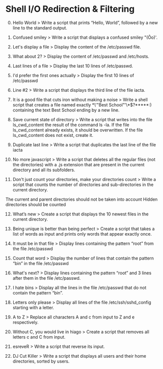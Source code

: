# Shell I/O Redirection & Filtering

 0. Hello World > Write a script that prints “Hello, World”, followed by a new line to the standard output.

1. Confused smiley > Write a script that displays a confused smiley "(Ôo)'.

2. Let's display a file > Display the content of the /etc/passwd file.

3. What about 2? > Display the content of /etc/passwd and /etc/hosts.

4. Last lines of a file > Display the last 10 lines of /etc/passwd.

5. I'd prefer the first ones actually > Display the first 10 lines of /etc/passwd

6. Line #2 > Write a script that displays the third line of the file iacta.

7. It is a good file that cuts iron without making a noise > Write a shell script that creates a file named exactly \*\\'"Best School"\'\\*$\?\*\*\*\*\*:) containing the text Best School ending by a new line.

8. Save current state of directory > Write a script that writes into the file ls_cwd_content the result of the command ls -la. If the file ls_cwd_content already exists, it should be overwritten. If the file ls_cwd_content does not exist, create it.

9. Duplicate last line > Write a script that duplicates the last line of the file iacta

10. No more javascript > Write a script that deletes all the regular files (not the directories) with a .js extension that are present in the current directory and all its subfolders.

11. Don't just count your directories, make your directories count > Write a script that counts the number of directories and sub-directories in the current directory.

The current and parent directories should not be taken into account
Hidden directories should be counted

12. What’s new > Create a script that displays the 10 newest files in the current directory.

13. Being unique is better than being perfect > Create a script that takes a list of words as input and prints only words that appear exactly once.

14. It must be in that file > Display lines containing the pattern “root” from the file /etc/passwd

15. Count that word > Display the number of lines that contain the pattern “bin” in the file /etc/passwd

16. What's next? > Display lines containing the pattern “root” and 3 lines after them in the file /etc/passwd.

17. I hate bins > Display all the lines in the file /etc/passwd that do not contain the pattern “bin”.

18. Letters only please > Display all lines of the file /etc/ssh/sshd_config starting with a letter.

19. A to Z > Replace all characters A and c from input to Z and e respectively.

20. Without C, you would live in hiago > Create a script that removes all letters c and C from input.

21. esreveR > Write a script that reverse its input.

22. DJ Cut Killer > Write a script that displays all users and their home directories, sorted by users.


